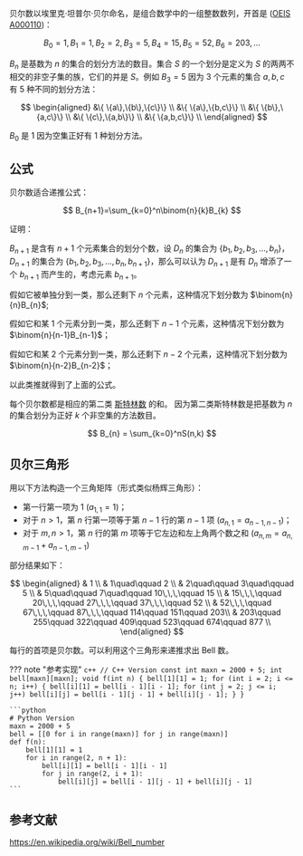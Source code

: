 贝尔数以埃里克·坦普尔·贝尔命名，是组合数学中的一组整数数列，开首是 ([OEIS A000110](https://oeis.org/A000110))：

$$
 B_0 = 1,B_1 = 1,B_2=2,B_3=5,B_4=15,B_5=52,B_6=203,\dots
$$

$B_n$ 是基数为 $n$ 的集合的划分方法的数目。集合 $S$ 的一个划分是定义为 $S$ 的两两不相交的非空子集的族，它们的并是 $S$。例如 $B_3 = 5$ 因为 3 个元素的集合 ${a, b, c}$ 有 5 种不同的划分方法：

$$
\begin{aligned}
&\{ \{a\},\{b\},\{c\}\} \\
&\{ \{a\},\{b,c\}\} \\
&\{ \{b\},\{a,c\}\} \\
&\{ \{c\},\{a,b\}\} \\
&\{ \{a,b,c\}\} \\
\end{aligned}
$$

$B_0$ 是 1 因为空集正好有 1 种划分方法。

## 公式

贝尔数适合递推公式：

$$
B_{n+1}=\sum_{k=0}^n\binom{n}{k}B_{k}
$$

证明：

$B_{n+1}$ 是含有 $n+1$ 个元素集合的划分个数，设 $D_n$ 的集合为 $\{b_1,b_2,b_3,\dots,b_n\}$，$D_{n+1}$ 的集合为 $\{b_1,b_2,b_3,\dots,b_n,b_{n+1}\}$，那么可以认为 $D_{n+1}$ 是有 $D_{n}$ 增添了一个 $b_{n+1}$ 而产生的，考虑元素 $b_{n+1}$。

假如它被单独分到一类，那么还剩下 $n$ 个元素，这种情况下划分数为 $\binom{n}{n}B_{n}$;

假如它和某 1 个元素分到一类，那么还剩下 $n-1$ 个元素，这种情况下划分数为 $\binom{n}{n-1}B_{n-1}$；

假如它和某 2 个元素分到一类，那么还剩下 $n-2$ 个元素，这种情况下划分数为 $\binom{n}{n-2}B_{n-2}$；

以此类推就得到了上面的公式。

每个贝尔数都是相应的第二类 [斯特林数](./stirling.md) 的和。
因为第二类斯特林数是把基数为 $n$ 的集合划分为正好 $k$ 个非空集的方法数目。

$$
B_{n} = \sum_{k=0}^nS(n,k)
$$

## 贝尔三角形

用以下方法构造一个三角矩阵（形式类似杨辉三角形）：

- 第一行第一项为 1 $(a_{1,1}=1)$；
- 对于 $n>1$，第 $n$ 行第一项等于第 $n-1$ 行的第 $n - 1$ 项 $(a_{n,1}=a_{n-1,n-1})$；
- 对于 $m,n>1$，第 $n$ 行的第 $m$ 项等于它左边和左上角两个数之和 $(a_{n,m}=a_{n,m-1}+a_{n-1,m-1})$

部分结果如下：

$$
\begin{aligned}
& 1 	\\
& 1\quad\qquad 2	\\
& 2\quad\qquad 3\quad\qquad 5	\\
& 5\quad\qquad 7\quad\qquad 10\,\,\,\qquad 15 \\
& 15\,\,\,\qquad 20\,\,\,\qquad	27\,\,\,\qquad 37\,\,\,\qquad 52	\\
& 52\,\,\,\qquad	67\,\,\,\qquad 87\,\,\,\qquad 114\qquad 151\qquad 203\\
& 203\qquad	255\qquad 322\qquad	409\qquad 523\qquad	674\qquad 877 \\	
\end{aligned}
$$

每行的首项是贝尔数。可以利用这个三角形来递推求出 Bell 数。

??? note "参考实现"
    ```c++
    // C++ Version
    const int maxn = 2000 + 5;
    int bell[maxn][maxn];
    void f(int n) {
      bell[1][1] = 1;
      for (int i = 2; i <= n; i++) {
        bell[i][1] = bell[i - 1][i - 1];
        for (int j = 2; j <= i; j++)
          bell[i][j] = bell[i - 1][j - 1] + bell[i][j - 1];
      }
    }
    ```
    
    ```python
    # Python Version
    maxn = 2000 + 5
    bell = [[0 for i in range(maxn)] for j in range(maxn)]
    def f(n):
        bell[1][1] = 1
        for i in range(2, n + 1):
            bell[i][1] = bell[i - 1][i - 1]
            for j in range(2, i + 1):
                bell[i][j] = bell[i - 1][j - 1] + bell[i][j - 1]
    ```

## 参考文献

<https://en.wikipedia.org/wiki/Bell_number>
